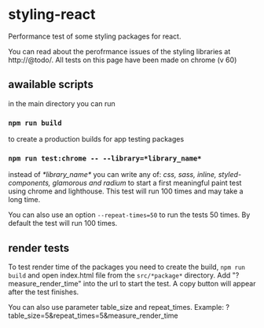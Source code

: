 # styling-react
Performance test of some styling packages for react.

You can read about the perofrmance issues of the styling libraries at http://@todo/.
All tests on this page have been made on chrome (v 60)

## awailable scripts
in the main directory you can run

### `npm run build`
to create a production builds for app testing packages


### `npm run test:chrome -- --library=*library_name*`
instead of _\*library_name\*_ you can write any of: _css, sass, inline, styled-components, glamorous and radium_
to start a first meaningful paint test using chrome and lighthouse.
This test will run 100 times and may take a long time.

You can also use an option `--repeat-times=50` to run the tests 50 times. By default the test will run 100 times.

## render tests
To test render time of the packages you need to create the build,
`npm run build` and open index.html file from the `src/*package*` directory. Add "?measure\_render\_time" into the url to start the test. A copy button will appear after the test finishes. 

You can also use parameter table\_size and repeat\_times.
Example: ?table\_size=5&repeat\_times=5&measure\_render\_time